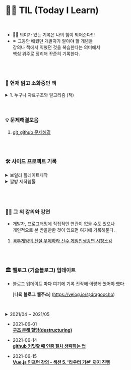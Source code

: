 # 👨‍💻‍ TIL (Today I Learn)

<br />

- 🏃‍♂️ 의미가 있는 기록은 나의 힘이 되어준다!!! <br />
- ✒ 그동안 배웠던 개발자가 알아야 할 개념들  
  강의나 책에서 익혔던 것을 복습한다는 의미에서  
  핵심 위주로 정리해 꾸준히 기록한다.

<br />
<br />

### 📖 현재 읽고 소화중인 책

<details>
<summary>1. 누구나 자료구조와 알고리즘 (책)</summary>
<div markdown="1">

- [**-1장- 자료 구조가 중요한 까닭**](<https://github.com/DragooCho/TIL/blob/main/%EB%88%84%EA%B5%AC%EB%82%98%20%EC%9E%90%EB%A3%8C%EA%B5%AC%EC%A1%B0%EC%99%80%20%EC%95%8C%EA%B3%A0%EB%A6%AC%EC%A6%98%20(%EC%B1%85)/1%EC%9E%A5_%EC%9E%90%EB%A3%8C%EA%B5%AC%EC%A1%B0%EA%B0%80_%EC%A4%91%EC%9A%94%ED%95%9C_%EA%B9%8C%EB%8B%AD.md>)

- [**-2장- 알고리즘이 중요한 까닭**](<https://github.com/DragooCho/TIL/blob/main/%EB%88%84%EA%B5%AC%EB%82%98%20%EC%9E%90%EB%A3%8C%EA%B5%AC%EC%A1%B0%EC%99%80%20%EC%95%8C%EA%B3%A0%EB%A6%AC%EC%A6%98%20(%EC%B1%85)/2%EC%9E%A5_%EC%95%8C%EA%B3%A0%EB%A6%AC%EC%A6%98%EC%9D%B4_%EC%A4%91%EC%9A%94%ED%95%9C_%EA%B9%8C%EB%8B%AD%20.md>)

- [**-3장- 빅 오 표기법**](<https://github.com/DragooCho/TIL/blob/main/%EB%88%84%EA%B5%AC%EB%82%98%20%EC%9E%90%EB%A3%8C%EA%B5%AC%EC%A1%B0%EC%99%80%20%EC%95%8C%EA%B3%A0%EB%A6%AC%EC%A6%98%20(%EC%B1%85)/3%EC%9E%A5_%EB%B9%85_%EC%98%A4_%ED%91%9C%EA%B8%B0%EB%B2%95.md>)
- [**-4장- 빅 오로 코드 속도 올리기**](<https://github.com/DragooCho/TIL/blob/main/%EB%88%84%EA%B5%AC%EB%82%98%20%EC%9E%90%EB%A3%8C%EA%B5%AC%EC%A1%B0%EC%99%80%20%EC%95%8C%EA%B3%A0%EB%A6%AC%EC%A6%98%20(%EC%B1%85)/4%EC%9E%A5_%EB%B9%85_%EC%98%A4%EB%A1%9C_%EC%BD%94%EB%93%9C_%EC%86%8D%EB%8F%84_%EC%98%AC%EB%A6%AC%EA%B8%B0.md>)

- [**-5장- 빅 오를 사용하거나 사용하지 않는 코드 최적화**](<https://github.com/DragooCho/TIL/blob/main/%EB%88%84%EA%B5%AC%EB%82%98%20%EC%9E%90%EB%A3%8C%EA%B5%AC%EC%A1%B0%EC%99%80%20%EC%95%8C%EA%B3%A0%EB%A6%AC%EC%A6%98%20(%EC%B1%85)/5%EC%9E%A5_%EB%B9%85%20%EC%98%A4%EB%A5%BC%20%EC%82%AC%EC%9A%A9%ED%95%98%EA%B1%B0%EB%82%98%20%EC%82%AC%EC%9A%A9%ED%95%98%EC%A7%80%20%EC%95%8A%EB%8A%94%20%EC%BD%94%EB%93%9C%20%EC%B5%9C%EC%A0%81%ED%99%94.md>)

</div>
</details>

<br />
<br />

### 💡 문제해결모음

1. [git_github 문제해결](https://github.com/DragooCho/TIL/blob/main/%EB%AC%B8%EC%A0%9C%ED%95%B4%EA%B2%B0%EB%AA%A8%EC%9D%8C/git_github_%EB%AC%B8%EC%A0%9C%ED%95%B4%EA%B2%B0.md)

<br />
<br />

### 🛠 사이드 프로젝트 기록

<details>
<summary>보일러 플레이트제작</summary>
<div markdown="1">

1. [**프로젝트 준비와 Git 세팅**](https://github.com/DragooCho/TIL/blob/main/%EC%82%AC%EC%9D%B4%EB%93%9C%20%ED%94%84%EB%A1%9C%EC%A0%9D%ED%8A%B8%20%EA%B8%B0%EB%A1%9D/%EB%B3%B4%EC%9D%BC%EB%9F%AC%20%ED%94%8C%EB%A0%88%EC%9D%B4%ED%8A%B8%20%EC%A0%9C%EC%9E%91/1.%ED%94%84%EB%A1%9C%EC%A0%9D%ED%8A%B8%20%EC%A4%80%EB%B9%84_and_git_%EC%84%B8%ED%8C%85.md)

2. [**서버 구축 and 개발도구 구축**](https://github.com/DragooCho/TIL/blob/main/%EC%82%AC%EC%9D%B4%EB%93%9C%20%ED%94%84%EB%A1%9C%EC%A0%9D%ED%8A%B8%20%EA%B8%B0%EB%A1%9D/%EB%B3%B4%EC%9D%BC%EB%9F%AC%20%ED%94%8C%EB%A0%88%EC%9D%B4%ED%8A%B8%20%EC%A0%9C%EC%9E%91/2.%EC%84%9C%EB%B2%84_%EA%B5%AC%EC%B6%95and%EA%B0%9C%EB%B0%9C%EB%8F%84%EA%B5%AC_%EA%B5%AC%EC%B6%95.md)

3. [**Middlewares 의 기능 (진행중)**](<https://github.com/DragooCho/TIL/blob/main/%EC%82%AC%EC%9D%B4%EB%93%9C%20%ED%94%84%EB%A1%9C%EC%A0%9D%ED%8A%B8%20%EA%B8%B0%EB%A1%9D/%EB%B3%B4%EC%9D%BC%EB%9F%AC%20%ED%94%8C%EB%A0%88%EC%9D%B4%ED%8A%B8%20%EC%A0%9C%EC%9E%91/3.%20Middlewares%20%EC%9D%98%20%EA%B8%B0%EB%8A%A5%20(%EC%A7%84%ED%96%89%EC%A4%91).md>)

</div>
</details>

<details>
<summary>짤방 제작웹툴</summary>
<div markdown="1">

1. [**CRA(Create-React-App)세팅**](<https://github.com/DragooCho/TIL/blob/main/%EC%82%AC%EC%9D%B4%EB%93%9C%20%ED%94%84%EB%A1%9C%EC%A0%9D%ED%8A%B8%20%EA%B8%B0%EB%A1%9D/%EC%A7%A4%EB%B0%A9%EC%A0%9C%EC%9E%91%EC%9B%B9%ED%88%B4/CRA(Create-React-App)%EC%84%B8%ED%8C%85.md>)

</div>
</details>
<br />

<br />
<br />

### 👩‍🏫 그 외 강의와 강연

- 개발자, 프로그래밍에 직접적인 연관이 없을 수도 있으나  
  개인적으로 본 받을만한 것이 있으면 여기에 기록해둔다.

1. [격투게임의 전설 우메하라 선수 게임인생강연 시청소감](https://github.com/DragooCho/TIL/blob/main/%EA%B7%B8%20%EC%99%B8%20%EA%B0%95%EC%9D%98%20%EB%98%90%EB%8A%94%20%EA%B0%95%EC%97%B0/%EA%B2%A9%ED%88%AC%EA%B2%8C%EC%9E%84%EC%9D%98%20%EC%A0%84%EC%84%A4%20%EC%9A%B0%EB%A9%94%ED%95%98%EB%9D%BC%20%EC%84%A0%EC%88%98%20%EA%B2%8C%EC%9E%84%EC%9D%B8%EC%83%9D%EA%B0%95%EC%97%B0.md)

<br />
<br />

### 🏛 벨로그 (기술블로그) 업데이트

- 블로그 업데이트 마다 여기에 기록 ~~진작에 이렇게 했어야 했다.~~

  [**나의 블로그 웹주소**]
  (https://velog.io/@dragoocho)

  <br />

<details>
<summary>2021/04 ~ 2021/05</summary>
<div markdown="1">

- 2021-04-22  
  [**본격적인 1차 웹사이트 구현**](https://velog.io/@dragoocho/%EB%B3%B8%EA%B2%A9%EC%A0%81%EC%9D%B8-1%EC%B0%A8-%EC%9B%B9%EC%82%AC%EC%9D%B4%ED%8A%B8-%EA%B5%AC%ED%98%84)

  [**1차 배포용 브렌치 생성**](https://velog.io/@dragoocho/1%EC%B0%A8-%EB%B0%B0%ED%8F%AC%EC%9A%A9-%EB%B8%8C%EB%A0%8C%EC%B9%98-%EC%83%9D%EC%84%B1)

  [**깃허브 홈페이지 생성 & 1차 배포**](https://velog.io/@dragoocho/%EA%B9%83%ED%97%88%EB%B8%8C-%ED%99%88%ED%8E%98%EC%9D%B4%EC%A7%80-%EC%83%9D%EC%84%B1-1%EC%B0%A8-%EB%B0%B0%ED%8F%AC)

- 2021-04-23  
  [**transition 효과 추가**](https://velog.io/@dragoocho/transition-%ED%9A%A8%EA%B3%BC-%EC%B6%94%EA%B0%80)

- 2021-04-25  
  [**section: 일반 구획 요소**](https://velog.io/@dragoocho/section-%EC%9D%BC%EB%B0%98-%EA%B5%AC%ED%9A%8D-%EC%9A%94%EC%86%8C)

- 2021-04-29  
  [**원티드 오늘의 개발자(4/29) 3주차 행사 강연 시청소감**](https://velog.io/@dragoocho/%EC%98%A4%EB%8A%98%EC%9D%98-%EA%B0%9C%EB%B0%9C%EC%9E%90429-3%EC%A3%BC%EC%B0%A8-%ED%96%89%EC%82%AC-%EA%B0%95%EC%97%B0-%EC%8B%9C%EC%B2%AD%EC%86%8C%EA%B0%90)

- 2021-05-01  
  [**백준 온라인 사이트로 알고리즘 초보가 공부하는 방법**](https://velog.io/@dragoocho/%EB%B0%B1%EC%A4%80-%EC%98%A8%EB%9D%BC%EC%9D%B8-%EC%82%AC%EC%9D%B4%ED%8A%B8%EB%A1%9C-%EC%95%8C%EA%B3%A0%EB%A6%AC%EC%A6%98-%EA%B3%B5%EB%B6%80%ED%95%98%EB%8A%94-%EB%B0%A9%EB%B2%95)

- 2021-05-04  
  [**브라우저에서 특수문자를 출력할려면? -javascript 템플릿 리터럴-**](https://velog.io/@dragoocho/%EB%B8%8C%EB%9D%BC%EC%9A%B0%EC%A0%80%EC%97%90%EC%84%9C-%ED%8A%B9%EC%88%98%EB%AC%B8%EC%9E%90%EB%A5%BC-%EC%B6%9C%EB%A0%A5%ED%95%A0%EB%A0%A4%EB%A9%B4-javascript-%ED%85%9C%ED%94%8C%EB%A6%BF-%EB%A6%AC%ED%84%B0%EB%9F%B4-)

  [**백준 2588번 문제 입력창 줄바꿈과 응용**](https://velog.io/@dragoocho/%EB%B0%B1%EC%A4%80-2588%EB%B2%88-%EB%AC%B8%EC%A0%9C-%EC%9E%85%EB%A0%A5%EC%B0%BD-%EC%A4%84%EB%B0%94%EA%BF%88%EA%B3%BC-%EC%9D%91%EC%9A%A9)

- 2021-05-05  
  [**백준 알고리즘의 자잘한 제출코드들 (조건문)**](https://velog.io/@dragoocho/%EB%B0%B1%EC%A4%80-%EC%95%8C%EA%B3%A0%EB%A6%AC%EC%A6%98-%EC%9E%90%EC%9E%98%ED%95%9C-%EB%AC%B8%EC%A0%9C%EB%93%A4#%EB%B0%B1%EC%A4%80-2753%EB%B2%88-javascript-%EB%AC%B8%EC%A0%9C)

- 2021-05-06  
  [**백준 14681번 JavaScript 문제**](https://velog.io/@dragoocho/%EB%B0%B1%EC%A4%80-14681%EB%B2%88-JavaScript)

- 2021-05-07  
  [**node. js로 백준 코딩테스트 풀기 위한 모듈 모음**](https://velog.io/@dragoocho/node.-js%EB%A1%9C-%EB%B0%B1%EC%A4%80-%EC%BD%94%EB%94%A9%ED%85%8C%EC%8A%A4%ED%8A%B8-%ED%92%80%EA%B8%B0-%EC%9C%84%ED%95%9C-%EB%AA%A8%EB%93%88-%EB%AA%A8%EC%9D%8C)

  [**백준 2884번 JavaScript 문제**](https://velog.io/@dragoocho/%EB%B0%B1%EC%A4%80-2884%EB%B2%88-JavaScript-%EB%AC%B8%EC%A0%9C)

- 2021-05-08  
  [**백준 2739번 JavaScript 문제**](https://velog.io/@dragoocho/%EB%B0%B1%EC%A4%80-2739%EB%B2%88-JavaScript-%EB%AC%B8%EC%A0%9C)

- 2021-05-09  
  [**백준 8393번 JavaScript 문제풀이**](https://velog.io/@dragoocho/%EB%B0%B1%EC%A4%80-8393%EB%B2%88-JavaScript-%EB%AC%B8%EC%A0%9C%ED%92%80%EC%9D%B4)

  [**백준 2741번 JavaScript 문제풀이**](https://velog.io/@dragoocho/%EB%B0%B1%EC%A4%80-2741%EB%B2%88-JavaScript-%EB%AC%B8%EC%A0%9C%ED%92%80%EC%9D%B4)

- 2021-05-10  
  [**백준 15552번 JavaScript 문제풀이**](https://velog.io/@dragoocho/%EB%B0%B1%EC%A4%80-15552%EB%B2%88-JavaScript-%EB%AC%B8%EC%A0%9C%ED%92%80%EC%9D%B4#%ED%92%80%EC%9D%B4%EA%B3%BC%EC%A0%95-%EC%86%8C%EA%B0%90)

  [**백준 2742번 JavaScript 문제풀이**](https://velog.io/@dragoocho/%EB%B0%B1%EC%A4%80-2742%EB%B2%88-JavaScript-%EB%AC%B8%EC%A0%9C%ED%92%80%EC%9D%B4)

  [**백준 11021번 JavaScript 문제풀이**](https://velog.io/@dragoocho/%EB%B0%B1%EC%A4%80-11021%EB%B2%88-JavaScript-%EB%AC%B8%EC%A0%9C%ED%92%80%EC%9D%B4)

  [**백준 11022번 JavaScript 문제풀이**](https://velog.io/@dragoocho/%EB%B0%B1%EC%A4%80-11022%EB%B2%88-JavaScript-%EB%AC%B8%EC%A0%9C%ED%92%80%EC%9D%B4)

  [**백준 2438번 JavaScript 문제풀이**](https://velog.io/@dragoocho/%EB%B0%B1%EC%A4%80-2438%EB%B2%88-JavaScript-%EB%AC%B8%EC%A0%9C%ED%92%80%EC%9D%B4)

  [**백준 2439번 JavaScript 문제풀이**](https://velog.io/@dragoocho/%EB%B0%B1%EC%A4%80-2439%EB%B2%88-JavaScript-%EB%AC%B8%EC%A0%9C%ED%92%80%EC%9D%B4)

  [**백준 10871번 JavaScript 문제풀이**](https://velog.io/@dragoocho/%EB%B0%B1%EC%A4%80-10871%EB%B2%88-JavaScript-%EB%AC%B8%EC%A0%9C%ED%92%80%EC%9D%B4)

  [**백준 10952번 JavaScript 문제풀이**](https://velog.io/@dragoocho/%EB%B0%B1%EC%A4%80-10952-%EB%B2%88-JavaScript-%EB%AC%B8%EC%A0%9C)

- 2021-05-11  
  [**백준 1110 번 JavaScript 문제풀이**](https://velog.io/@dragoocho/%EB%B0%B1%EC%A4%80-1110-%EB%B2%88-JavaScript-%EB%AC%B8%EC%A0%9C%ED%92%80%EC%9D%B4)

  [**백준 10818번 JavaScript 문제풀이**](https://velog.io/@dragoocho/%EB%B0%B1%EC%A4%80-10818%EB%B2%88-JavaScript-%EB%AC%B8%EC%A0%9C%ED%92%80%EC%9D%B4)

- 2021-05-12  
  [**백준 2562번 JavaScript 문제풀이**](https://velog.io/@dragoocho/%EB%B0%B1%EC%A4%80-2562%EB%B2%88-JavaScript-%EB%AC%B8%EC%A0%9C%ED%92%80%EC%9D%B4)

- 2021-05-13  
  [**백준 2577번 JavaScript 문제풀이**](https://velog.io/@dragoocho/%EB%B0%B1%EC%A4%80-2577%EB%B2%88-JavaScript-%EB%AC%B8%EC%A0%9C%ED%92%80%EC%9D%B4)

  [**백준 3052번 JavaScript 문제풀이**](https://velog.io/@dragoocho/%EB%B0%B1%EC%A4%80-3052%EB%B2%88-JavaScript-%EB%AC%B8%EC%A0%9C)

- 2021-05-14  
  [**백준 1546번 JavaScript 문제풀이**](https://velog.io/@dragoocho/%EB%B0%B1%EC%A4%80-1546%EB%B2%88-JavaScript-%EB%AC%B8%EC%A0%9C)

- 2021-05-15  
  [**백준 8958번 JavaScript 문제풀이**](https://velog.io/@dragoocho/%EB%B0%B1%EC%A4%80-8958%EB%B2%88-JavaScript-%EB%AC%B8%EC%A0%9C)

  [**백준 4344번 JavaScript 문제풀이**](https://velog.io/@dragoocho/%EB%B0%B1%EC%A4%80-4344%EB%B2%88-JavaScript-%EB%AC%B8%EC%A0%9C%ED%92%80%EC%9D%B4)

- 2021-05-16  
  [**백준 4673번 JavaScript 문제풀이**](https://velog.io/@dragoocho/%EB%B0%B1%EC%A4%80-4673-%EB%B2%88-JavaScript-%EB%AC%B8%EC%A0%9C%ED%92%80%EC%9D%B4)

  [**백준 15596번 JavaScript(?) 문제풀이**](https://velog.io/@dragoocho/%EB%B0%B1%EC%A4%80-15596%EB%B2%88-JavaScript-%EB%AC%B8%EC%A0%9C%ED%92%80%EC%9D%B4)

- 2021-05-18  
  [**[컴퓨터 환경셋팅] WSL 2 기본터미널 설정**](https://velog.io/@dragoocho/%EC%BB%B4%ED%93%A8%ED%84%B0-%ED%99%98%EA%B2%BD%EC%85%8B%ED%8C%85-WSL-2-%EA%B8%B0%EB%B3%B8%ED%84%B0%EB%AF%B8%EB%84%90-%EC%84%A4%EC%A0%95)

  [**git commit이 진행 안될 때의 팁**](https://velog.io/@dragoocho/git-commit%EC%9D%B4-%EC%A7%84%ED%96%89-%EC%95%88%EB%90%A0-%EB%95%8C%EC%9D%98-%ED%8C%81)

  [**백준 1065번 Node.js 문제풀이**](https://velog.io/@dragoocho/%EB%B0%B1%EC%A4%80-1065-%EB%B2%88-Node.js-%EB%AC%B8%EC%A0%9C%ED%92%80%EC%9D%B4)

- 2021-05-19  
  [**백준 11654번 Node.js 문제풀이**](https://velog.io/@dragoocho/%EB%B0%B1%EC%A4%80-11654%EB%B2%88-Node.js-%EB%AC%B8%EC%A0%9C%ED%92%80%EC%9D%B4)

  [**백준 11720번 Node.js 문제풀이**](https://velog.io/@dragoocho/%EB%B0%B1%EC%A4%80-11720-%EB%B2%88-Node.js-%EB%AC%B8%EC%A0%9C%ED%92%80%EC%9D%B4)

- 2021-05-20  
  [**백준 2675번 Node.js 문제풀이**](https://velog.io/@dragoocho/%EB%B0%B1%EC%A4%80-2675%EB%B2%88-Node.js-%EB%AC%B8%EC%A0%9C%ED%92%80%EC%9D%B4)

- 2021-05-21  
  [**백준 1157번 Node.js 문제풀이**](https://velog.io/@dragoocho/%EB%B0%B1%EC%A4%80-1157%EB%B2%88-Node.js-%EB%AC%B8%EC%A0%9C%ED%92%80%EC%9D%B4)

- 2021-05-22  
  [**백준 1152번 Node.js 문제풀이**](https://velog.io/@dragoocho/%EB%B0%B1%EC%A4%80-1152-%EB%B2%88-Node.js-%EB%AC%B8%EC%A0%9C%ED%92%80%EC%9D%B4)

- 2021-05-24  
  [**백준 2908번 Node.js 문제풀이**](https://velog.io/@dragoocho/%EB%B0%B1%EC%A4%80-2908%EB%B2%88-Node.js-%EB%AC%B8%EC%A0%9C%ED%92%80%EC%9D%B4)

  [**백준 5622번 Node.js 문제풀이**](https://velog.io/@dragoocho/%EB%B0%B1%EC%A4%80-5622%EB%B2%88-Node.js-%EB%AC%B8%EC%A0%9C%ED%92%80%EC%9D%B4)

  [**백준 2941번 Node.js 문제풀이**](https://velog.io/@dragoocho/%EB%B0%B1%EC%A4%80-2941%EB%B2%88-Node.js-%EB%AC%B8%EC%A0%9C%ED%92%80%EC%9D%B4)

- 2021-05-25  
  [**백준 1316번 Node.js 문제풀이**](https://velog.io/@dragoocho/%EB%B0%B1%EC%A4%80-1316%EB%B2%88-Node.js-%EB%AC%B8%EC%A0%9C%ED%92%80%EC%9D%B4)

  [**백준 1712번 Node.js 문제풀이**](https://velog.io/@dragoocho/%EB%B0%B1%EC%A4%80-1712-%EB%B2%88-Node.js-%EB%AC%B8%EC%A0%9C%ED%92%80%EC%9D%B4)

- 2021-05-29  
  [**백준 2292번 Node.js 문제풀이**](https://velog.io/@dragoocho/%EB%B0%B1%EC%A4%80-2292-%EB%B2%88-Node.js-%EB%AC%B8%EC%A0%9C%ED%92%80%EC%9D%B4)

  [**백준 1193번 Node.js 문제풀이**](https://velog.io/@dragoocho/%EB%B0%B1%EC%A4%80-1193%EB%B2%88-Node.js-%EB%AC%B8%EC%A0%9C%ED%92%80%EC%9D%B4)

- 2021-05-31  
  [**백준 2869번 Node.js 문제풀이**](https://velog.io/@dragoocho/%EB%B0%B1%EC%A4%80-2869%EB%B2%88-Node.js-%EB%AC%B8%EC%A0%9C%ED%92%80%EC%9D%B4)

  [**백준 10250번 Node.js 문제풀이**](https://velog.io/@dragoocho/%EB%B0%B1%EC%A4%80-10250%EB%B2%88-Node.js-%EB%AC%B8%EC%A0%9C%ED%92%80%EC%9D%B4)

</div>
</details>

- 2021-06-01  
  [**구조 분해 할당(destructuring)**](https://velog.io/@dragoocho/%EA%B5%AC%EC%A1%B0-%EB%B6%84%ED%95%B4-%ED%95%A0%EB%8B%B9destructuring)

- 2021-06-14  
  [**github 커밋할 때 인증 절차 생략하는 법**](https://velog.io/@dragoocho/github-%EC%BB%A4%EB%B0%8B%ED%95%A0-%EB%95%8C-%EC%9D%B8%EC%A6%9D-%EC%A0%88%EC%B0%A8-%EC%83%9D%EB%9E%B5%ED%95%98%EB%8A%94-%EB%B2%95)

- 2021-06-15  
  [**Vue.js 인프런 강의 - 섹션 5. '라우터 기본' 까지 진행**](https://velog.io/@dragoocho/Vue.js-%EC%9D%B8%ED%94%84%EB%9F%B0-%EA%B0%95%EC%9D%98-%EC%84%B9%EC%85%98-5.-%EB%9D%BC%EC%9A%B0%ED%84%B0-%EA%B8%B0%EB%B3%B8-%EA%B9%8C%EC%A7%80-%EC%A7%84%ED%96%89)
